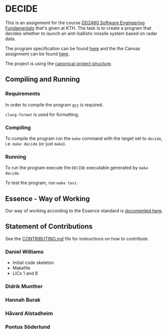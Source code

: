 # DECIDE

This is an assignment for the course [DD2480 Software Engineering Fundamentals](https://www.kth.se/student/kurser/kurs/DD2480?l=en) that's given at KTH. The task is to create a program that decides whether to launch an anti-ballistic missile system based on radar data.

The program specification can be found [here](./decide.pdf) and the the Canvas assignment can be found [here](https://canvas.kth.se/courses/37918/assignments/235345).

The project is using the [canonical project structure](https://www.open-std.org/jtc1/sc22/wg21/docs/papers/2018/p1204r0.html).

## Compiling and Running

### Requirements

In order to compile the program [`g++`](https://gcc.gnu.org/) is required.

`clang-format` is used for formatting.

### Compiling

To compile the program run the `make` command with the target set to `decide`, i.e. `make decide` (or just `make`).

### Running

To run the program execute the `DECIDE` executable generated by `make decide`.

To test the program, run `make test`.

## Essence - Way of Working

Our way of working according to the Essence standard is [documented here](./ESSENCE.md).

## Statement of Contributions

See the [CONTRIBUTING.md](./CONTRIBUTING.md) file for instructions on how to contribute.

### Daniel Williams
- Initial code skeleton
- Makefile
- LICs 1 and 8

### Didrik Munther

### Hannah Burak

### Håvard Alstadheim

### Pontus Söderlund
